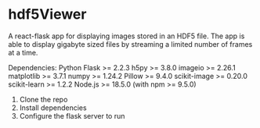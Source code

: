 # hdf5Viewer
A react-flask app for displaying images stored in an HDF5 file. The app is able to display gigabyte sized files by streaming a limited number of frames at a time.

Dependencies:
    Python
        Flask >= 2.2.3
        h5py >= 3.8.0
        imageio >= 2.26.1
        matplotlib >= 3.7.1
        numpy >= 1.24.2
        Pillow >= 9.4.0
        scikit-image >= 0.20.0
        scikit-learn >= 1.2.2
    Node.js >= 18.5.0 (with npm >= 9.5.0)

1) Clone the repo
2) Install dependencies
2) Configure the flask server to run
